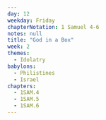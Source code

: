 ```yaml
---
day: 12
weekday: Friday
chapterNotation: 1 Samuel 4-6
notes: null
title: "God in a Box"
week: 2
themes:
  - Idolatry
babylons:
  - Philistines
  - Israel
chapters:
  - 1SAM.4
  - 1SAM.5
  - 1SAM.6
---
```


